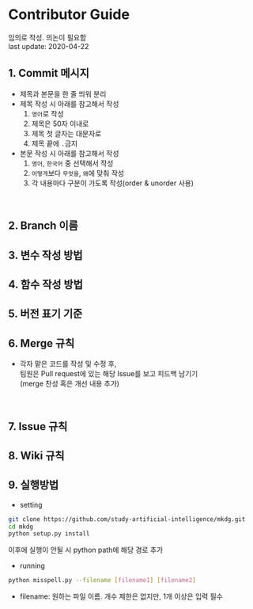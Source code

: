 # Contributor Guide
임의로 작성. 의논이 필요함<br>
last update: 2020-04-22
<br>

## 1. Commit 메시지
* 제목과 본문을 한 줄 띄워 분리
* 제목 작성 시 아래를 참고해서 작성
    1. ```영어```로 작성
    2. 제목은 50자 이내로
    3. 제목 첫 글자는 대문자로
    4. 제목 끝에 ```.```금지
* 본문 작성 시 아래를 참고해서 작성
  1. ```영어```, ```한국어``` 중 선택해서 작성
  2. ```어떻게```보다 ```무엇을```, ```왜```에 맞춰 작성
  3. 각 내용마다 구분이 가도록 작성(order & unorder 사용)

<br>

## 2. Branch 이름
## 3. 변수 작성 방법
## 4. 함수 작성 방법
## 5. 버전 표기 기준
## 6. Merge 규칙
* 각자 맡은 코드를 작성 및 수정 후,<br>
팀원은 Pull request에 있는 해당 Issue를 보고 피드백 남기기<br>
(merge 찬성 혹은 개선 내용 추가)
<br>

## 7. Issue 규칙
## 8. Wiki 규칙
## 9. 실행방법
* setting
```bash
git clone https://github.com/study-artificial-intelligence/mkdg.git
cd mkdg
python setup.py install
```
이후에 실행이 안될 시 python path에 해당 경로 추가
* running
```bash
python misspell.py --filename [filename1] [filename2]
```
   * filename: 원하는 파일 이름. 개수 제한은 없지만, 1개 이상은 입력 필수